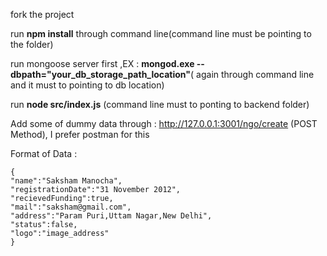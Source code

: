 fork the project

run **npm install** through command line(command line must be pointing to the folder)

run mongoose server first ,EX : **mongod.exe --dbpath="your_db_storage_path_location"**( again through command line and it must to pointing to db location)

run **node src/index.js** (command line must to ponting to backend folder)

Add some of dummy data through : http://127.0.0.1:3001/ngo/create (POST Method), I prefer postman for this

Format of Data : 


    {
    "name":"Saksham Manocha",
    "registrationDate":"31 November 2012",
    "recievedFunding":true,
    "mail":"saksham@gmail.com",
    "address":"Param Puri,Uttam Nagar,New Delhi",
    "status":false,
    "logo":"image_address"
    }

